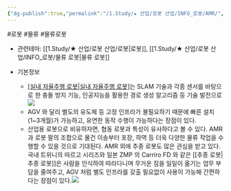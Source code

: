 ```yaml
---
{"dg-publish":true,"permalink":"/1.Study/★ 산업/로봇 산업/INFO_로봇/AMR/","created":"2023-06-29T12:45:30.407+09:00","updated":"2025-06-03T20:07:20.095+09:00"}
---
```


#로봇 #물류 #물류로봇

- 관련테마: [[1.Study/★ 산업/로봇 산업/로봇\|로봇]], [[1.Study/★ 산업/로봇 산업/INFO_로봇/물류 로봇\|물류 로봇]]

- 기본정보
	- [[실내 자율주행 로봇\|실내 자율주행 로봇]](AMR)는 SLAM 기술과 각종 센서를 바탕으로 한 충돌 방지 기능, 인공지능을 활용한 경로 생성 알고리즘 등 기술 발전으로![](https://i.imgur.com/qPOoc19.png)
	- AGV 와 달리 별도의 유도체 등 고정 인프라가 불필요하기 때문에 빠른 설치(1~3개월)가 가능하고, 유연한 동작 수행이 가능하다는 장점이 있다. 
	- 산업용 로봇으로 비유하자면, 협동 로봇과 특성이 유사하다고 볼 수 있다. AMR 과 로봇 팔의 조합으로 물건 이송부터 포장, 하역 등 더욱 다양한 물류 작업을 수행할 수 있을 것으로 기대된다. AMR 외에 추종 로봇도 많은 관심을 받고 있다. 국내 트위니의 따르고 시리즈와 일본 ZMP 의 Carriro FD 와 같은 [[추종 로봇\|추종 로봇]]은 사람을 인식하여 따라다니며 무거운 짐을 일일이 옮기는 업무 부담을 줄여주고, AGV 처럼 별도 인프라를 갖출 필요없이 사용이 가능해 간편하다는 장점이 있다.![](https://i.imgur.com/DrYgB5M.png)
